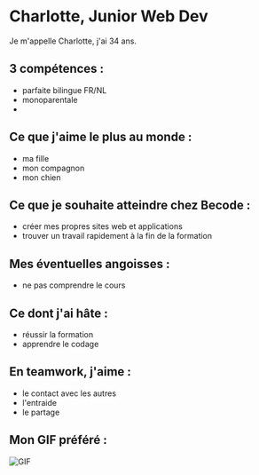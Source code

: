 # Charlotte, Junior Web Dev
Je m'appelle Charlotte, j'ai 34 ans.  

## 3 compétences :
- parfaite bilingue FR/NL
- monoparentale
- 

## Ce que j'aime le plus au monde :
- ma fille
- mon compagnon
- mon chien

## Ce que je souhaite atteindre chez Becode :
- créer mes propres sites web et applications
- trouver un travail rapidement à la fin de la formation

## Mes éventuelles angoisses :
- ne pas comprendre le cours

## Ce dont j'ai hâte :
- réussir la formation
- apprendre le codage

## En teamwork, j'aime :
- le contact avec les autres
- l'entraide
- le partage 

## Mon GIF préféré :
![GIF](./mijngif.gif)


